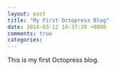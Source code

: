 ```yaml
---
layout: post
title: "My First Octopress Blog"
date: 2014-03-12 14:37:20 +0800
comments: true
categories: 
---
```


This is my first Octopress blog.